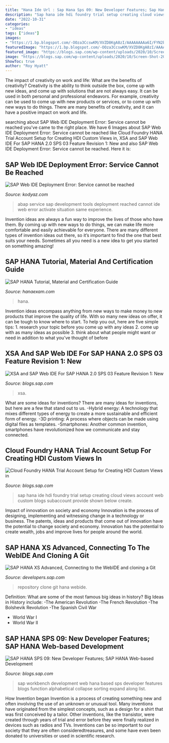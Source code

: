 ```yaml
---
title: "Hana Ide Url : Sap Hana Sps 09: New Developer Features; Sap Hana Web-based Development"
description: "Sap hana ide hdi foundry trial setup creating cloud views account web custom blogs subaccount provide shown below create"
date: "2022-10-31"
categories:
- "ideas"
tags: ["ideas"]
images:
- "https://1.bp.blogspot.com/-OOza3CcswKM/XVZD8KgA8zI/AAAAAAAAa6I/FYN2byEiLVUdFfOzXwgn1zWjIu2dxMCtACLcBGAs/s1600/4.png"
featuredImage: "https://1.bp.blogspot.com/-OOza3CcswKM/XVZD8KgA8zI/AAAAAAAAa6I/FYN2byEiLVUdFfOzXwgn1zWjIu2dxMCtACLcBGAs/s1600/4.png"
featured_image: "https://blogs.sap.com/wp-content/uploads/2020/10/Screen-Shot-2020-10-21-at-12.32.59-PM.png"
image: "https://blogs.sap.com/wp-content/uploads/2020/10/Screen-Shot-2020-10-21-at-12.32.59-PM.png"
ShowToc: true
author: "Roy Hyatt"
---
```



The impact of creativity on work and life: What are the benefits of creativity?
Creativity is the ability to think outside the box, come up with new ideas, and come up with solutions that are not always easy. It can be used in both personal and professional endeavors. For example, creativity can be used to come up with new products or services, or to come up with new ways to do things. There are many benefits of creativity, and it can have a positive impact on work and life.

	

		
searching about SAP Web IDE Deployment Error: Service cannot be reached you've came to the right place. We have 6 Images about SAP Web IDE Deployment Error: Service cannot be reached like Cloud Foundry HANA Trial Account Setup for Creating HDI Custom Views in, XSA and SAP Web IDE For SAP HANA 2.0 SPS 03 Feature Revision 1: New and also SAP Web IDE Deployment Error: Service cannot be reached. Here it is:
		
    
## SAP Web IDE Deployment Error: Service Cannot Be Reached

<img loading=lazy src="https://www.kodyaz.com/images/sap-abap/abap-development-tools-service-on-sap-sicf-transaction.png" onerror="this.onerror=null;this.src='https://tse3.mm.bing.net/th?id=OIP.INjiwA1Nhpld0do1014pvAAAAA&amp;pid=15.1';" alt="SAP Web IDE Deployment Error: Service cannot be reached">

_Source: kodyaz.com_

>abap service sap development tools deployment reached cannot ide web error activate situation same experience. 

	

Invention ideas are always a fun way to improve the lives of those who have them. By coming up with new ways to do things, we can make life more comfortable and easily achievable for everyone. There are many different types of invention ideas out there, so it’s important to find the one that best suits your needs. Sometimes all you need is a new idea to get you started on something amazing!

    
## SAP HANA Tutorial, Material And Certification Guide

<img loading=lazy src="https://1.bp.blogspot.com/-OOza3CcswKM/XVZD8KgA8zI/AAAAAAAAa6I/FYN2byEiLVUdFfOzXwgn1zWjIu2dxMCtACLcBGAs/s1600/4.png" onerror="this.onerror=null;this.src='https://tse3.mm.bing.net/th?id=OIP.NIIKE8VBxjBuE-FAPztt4QHaF_&amp;pid=15.1';" alt="SAP HANA Tutorial, Material and Certification Guide">

_Source: hanaexam.com_

>hana. 

	

Invention ideas encompass anything from new ways to make money to new products that improve the quality of life. With so many new ideas on offer, it can be tough to know where to start. To help you out, here are five simple tips: 1. research your topic before you come up with any ideas 2. come up with as many ideas as possible 3. think about what people might want or need in addition to what you’ve thought of before 
    
## XSA And SAP Web IDE For SAP HANA 2.0 SPS 03 Feature Revision 1: New

<img loading=lazy src="https://blogs.sap.com/wp-content/uploads/2018/11/XSA.png" onerror="this.onerror=null;this.src='https://tse1.mm.bing.net/th?id=OIP.lAuJkGGhhVwkYYGzR03SuAHaCn&amp;pid=15.1';" alt="XSA and SAP Web IDE For SAP HANA 2.0 SPS 03 Feature Revision 1: New">

_Source: blogs.sap.com_

>xsa. 

	

What are some ideas for inventions?
There are many ideas for inventions, but here are a few that stand out to us. 
-Hybrid energy: A technology that mixes different types of energy to create a more sustainable and efficient form of energy.
-3D printing: A process where objects can be made using digital files as templates.
-Smartphones: Another common invention, smartphones have revolutionized how we communicate and stay connected.

    
## Cloud Foundry HANA Trial Account Setup For Creating HDI Custom Views In

<img loading=lazy src="https://blogs.sap.com/wp-content/uploads/2020/10/Screen-Shot-2020-10-21-at-12.32.59-PM.png" onerror="this.onerror=null;this.src='https://tse4.mm.bing.net/th?id=OIP.Ia7cMh0JJfK7bm3nSu-nZAHaIM&amp;pid=15.1';" alt="Cloud Foundry HANA Trial Account Setup for Creating HDI Custom Views in">

_Source: blogs.sap.com_

>sap hana ide hdi foundry trial setup creating cloud views account web custom blogs subaccount provide shown below create. 

	

Impact of innovation on society and economy
Innovation is the process of designing, implementing and witnessing change in a technology or business. The patents, ideas and products that come out of innovation have the potential to change society and economy. Innovation has the potential to create wealth, jobs and improve lives for people around the world.

    
## SAP HANA XS Advanced, Connecting To The WebIDE And Cloning A Git

<img loading=lazy src="https://developers.sap.com/tutorials/xsa-clone-repository-git/_jcr_content.github-proxy.1609876556.file/3_1.png" onerror="this.onerror=null;this.src='https://tse1.mm.bing.net/th?id=OIP.V9qCOm2l0a_pArNif882hgHaEJ&amp;pid=15.1';" alt="SAP HANA XS Advanced, Connecting to the WebIDE and cloning a Git">

_Source: developers.sap.com_

>repository clone git hana webide. 

	

Definition: What are some of the most famous big ideas in history?
Big Ideas in History include: 
-The American Revolution 
-The French Revolution 
-The Bolshevik Revolution 
-The Spanish Civil War 
- World War I 
- World War II

    
## SAP HANA SPS 09: New Developer Features; SAP HANA Web-based Development

<img loading=lazy src="https://blogs.sap.com/wp-content/uploads/2014/12/hanablog8_599226.png" onerror="this.onerror=null;this.src='https://tse2.mm.bing.net/th?id=OIP.IalPyvnF9UUxW4V84UkmbAHaEk&amp;pid=15.1';" alt="SAP HANA SPS 09: New Developer Features; SAP HANA Web-based Development">

_Source: blogs.sap.com_

>sap workbench development web hana based sps developer features blogs function alphabetical collapse sorting expand along list. 

	

How Invention began
Invention is a process of creating something new and often involving the use of an unknown or unusual tool. Many inventions have originated from the simplest concepts, such as a design for a shirt that was first conceived by a tailor. Other inventions, like the transistor, were created through years of trial and error before they were finally realized in devices such as radios and TVs. Inventions can be so important to our society that they are often consideredtreasures, and some have even been donated to universities or used in scientific research.

